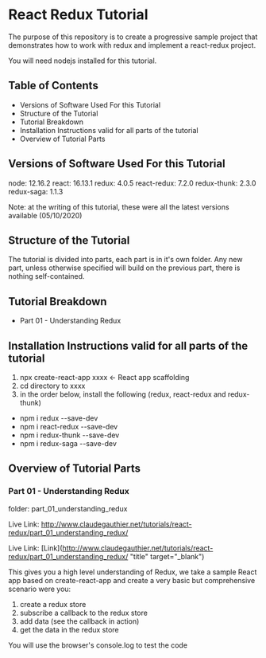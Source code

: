 # React Redux Tutorial

The purpose of this repository is to create a progressive sample project that demonstrates how to work with redux and implement a react-redux project.

You will need nodejs installed for this tutorial.


## Table of Contents

- Versions of Software Used For this Tutorial
- Structure of the Tutorial
- Tutorial Breakdown
- Installation Instructions valid for all parts of the tutorial
- Overview of Tutorial Parts


## Versions of Software Used For this Tutorial

node:           12.16.2
react:          16.13.1
redux:          4.0.5
react-redux:    7.2.0
redux-thunk:    2.3.0
redux-saga:     1.1.3

Note: at the writing of this tutorial, these were all the latest versions available (05/10/2020)


## Structure of the Tutorial
The tutorial is divided into parts, each part is in it's own folder.
Any new part, unless otherwise specified will build on the previous part, there is nothing self-contained.


## Tutorial Breakdown

- Part 01 - Understanding Redux


## Installation Instructions valid for all parts of the tutorial

1) npx create-react-app xxxx <- React app scaffolding
2) cd directory to xxxx
3) in the order below, install the following (redux, react-redux and redux-thunk)

- npm i redux --save-dev
- npm i react-redux --save-dev
- npm i redux-thunk --save-dev
- npm i redux-saga --save-dev


## Overview of Tutorial Parts


### Part 01 - Understanding Redux

folder: part_01_understanding_redux

Live Link: http://www.claudegauthier.net/tutorials/react-redux/part_01_understanding_redux/

Live Link: [Link](http://www.claudegauthier.net/tutorials/react-redux/part_01_understanding_redux/ "title" target="_blank")



This gives you a high level understanding of Redux, we take a sample React app based on create-react-app and create a very basic but comprehensive scenario were you:

1) create a redux store
2) subscribe a callback to the redux store
3) add data (see the callback in action)
4) get the data in the redux store

You will use the browser's console.log to test the code



